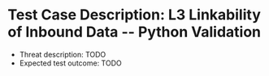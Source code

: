 # Test Case Description: L3 Linkability of Inbound Data -- Python Validation
- Threat description: TODO
- Expected test outcome: TODO
